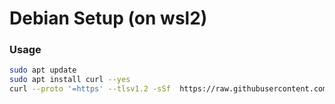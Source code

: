 # Debian Setup (on wsl2)

### Usage

```bash
sudo apt update
sudo apt install curl --yes
curl --proto '=https' --tlsv1.2 -sSf  https://raw.githubusercontent.com/brycekbargar/dotfiles/main/debian/setup.sh | bash
```

